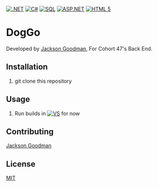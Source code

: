 [![.NET](https://img.shields.io/badge/VS-5C2D91.svg?style=for-the-badge&logo=visual-studio&logoColor=white)](#)
[![C#](https://img.shields.io/badge/c%23-006400.svg?style=for-the-badge&logo=c-sharp&logoColor=white)](#)
[![SQL](https://img.shields.io/badge/SQL-CC2927.svg?style=for-the-badge&logo=microsoft-sql-server&logoColor=white)](#)
[![ASP.NET](https://img.shields.io/badge/ASP.NET-%231572B6.svg?style=for-the-badge&logo=.net&logoColor=white)](#)
[![HTML 5](https://img.shields.io/badge/CShtml-%23E34F26.svg?style=for-the-badge&logo=html5&logoColor=white)](#)


# DogGo
Developed by [Jackson Goodman](https://github.com/jacksonrgoodman), For Cohort 47's Back End.
## Installation
1. git clone this repository

## Usage
1. Run builds in [![VS](https://img.shields.io/badge/VS_2019-5C2D91.svg?style=for-the-badge&logo=visual-studio&logoColor=white)](#) for now

## Contributing
[Jackson Goodman](https://github.com/jacksonrgoodman)  

## License
[MIT](https://choosealicense.com/licenses/mit/)


